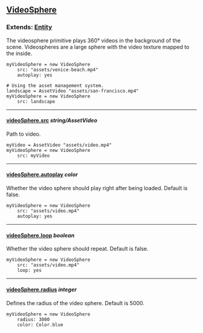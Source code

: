 ## [VideoSphere](#video-sphere)

### Extends: [Entity](#entity)

The videosphere primitive plays 360° videos in the background of the scene. Videospheres are a large sphere with the video texture mapped to the inside.

	myVideoSphere = new VideoSphere
		src: "assets/venice-beach.mp4"
		autoplay: yes

	# Using the asset management system.
	landscape = AssetVideo "assets/san-francisco.mp4"
	myVideoSphere = new VideoSphere
		src: landscape

-------------------------------------------------------

#### [videoSphere.src](#videosphere-src) *string/AssetVideo*

Path to video.

	myVideo = AssetVideo "assets/video.mp4"
	myVideoSphere = new VideoSphere
		src: myVideo

-------------------------------------------------------

#### [videoSphere.autoplay](#videosphere-autoplay) *color*

Whether the video sphere should play right after being loaded. Default is false.

	myVideoSphere = new VideoSphere
		src: "assets/video.mp4"
		autoplay: yes

-------------------------------------------------------

#### [videoSphere.loop](#videosphere-loop) *boolean*

Whether the video sphere should repeat. Default is false.

	myVideoSphere = new VideoSphere
		src: "assets/video.mp4"
		loop: yes

-------------------------------------------------------

#### [videoSphere.radius](#videosphere-radius) *integer*

Defines the radius of the video sphere. Default is 5000.

	myVideoSphere = new VideoSphere
		radius: 3000
		color: Color.blue
